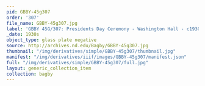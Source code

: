 ```yaml
---
pid: GBBY-45g307
order: '307'
file_name: GBBY-45g307.jpg
label: 'GBBY 45G/307: Presidents Day Ceremony - Washington Hall - c1930s'
_date: 1930s
object_type: glass plate negative
source: http://archives.nd.edu/Bagby/GBBY-45g307.jpg
thumbnail: "/img/derivatives/simple/GBBY-45g307/thumbnail.jpg"
manifest: "/img/derivatives/iiif/images/GBBY-45g307/manifest.json"
full: "/img/derivatives/simple/GBBY-45g307/full.jpg"
layout: generic_collection_item
collection: bagby
---
```

